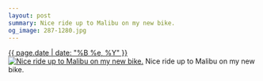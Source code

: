 ```yaml
---
layout: post
summary: Nice ride up to Malibu on my new bike.
og_image: 287-1280.jpg
---
```


<p>
  <time><a href="/287">{{ page.date | date: "%B %e, %Y" }}</a></time>
  <a href="/287"><img src="{{ site.assets_url }}/287-640.jpg" srcset="{{ site.assets_url }}/287-1280.jpg 1280w, {{ site.assets_url }}/287-960.jpg 960w, {{ site.assets_url }}/287-640.jpg 640w, {{ site.assets_url }}/287-320.jpg 320w" sizes="(min-width: 700px) 50vw, calc(100vw - 2rem)" alt="Nice ride up to Malibu on my new bike." /></a>
  <span>Nice ride up to Malibu on my new bike.</span>
</p>
